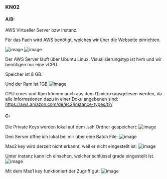 ### KN02

#### A/B:
AWS Virtueller Server bzw Instanz.

Für das Fach wird AWS benötigt, welches wir über die Webseite einrichten.

![image](https://github.com/user-attachments/assets/15df3bc7-9b2c-48f0-8047-edc5ca455bed)
![image](https://github.com/user-attachments/assets/0b6939e8-4bc6-402f-8303-4df24fd763fd)

Der AWS Server läuft über Ubuntu Linux.
Visualisierungstyp ist hvm und wir benötigen nur eine vCPU.

Speicher ist 8 GB.

Und der Ram ist 1GB
![image](https://github.com/user-attachments/assets/080f1642-b1fa-4aa1-8761-8d00ca3c0617)

CPU cores und Ram können auch aus dem t1.micro rausgelesen werden, da alle Informationen dazu in einer Doku angebenen sind:
https://aws.amazon.com/de/ec2/instance-types/t2/

#### C:

Die Private Keys werden lokal auf dem .ssh Ordner gespeichert:
![image](https://github.com/user-attachments/assets/331c1c9c-b993-4e31-be48-25c063d542a0)

Den Server öffne ich lokal bei mir über eine Batch File:
![image](https://github.com/user-attachments/assets/c4ab733b-5989-4a63-9ef2-d191b2f9db67)

Max2 key wird derzeit nicht erkannt, weil er nicht eingestellt ist:
![image](https://github.com/user-attachments/assets/01b6ef43-46a7-4c09-a68b-0c55d0460325)

Unter instanz kann ich einsehen, welcher schlüssel grade eingestellt ist.
![image](https://github.com/user-attachments/assets/e6205d26-d05f-4c4b-b2aa-8cc33689d3c8)


Mit dem Max1 key funktioniert der Zugriff gut:
![image](https://github.com/user-attachments/assets/375389dc-6bc0-4446-83b8-c9b18f51e0ae)